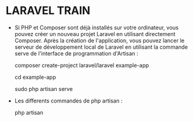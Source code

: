 # LARAVEL TRAIN 
- Si PHP et Composer sont déjà installés sur votre ordinateur, vous pouvez créer un nouveau projet Laravel en utilisant directement Composer. Après la création de l'application, vous pouvez lancer le serveur de développement local de Laravel en utilisant la commande serve de l'interface de programmation d'Artisan :

    composer create-project laravel/laravel example-app

    cd example-app

    sudo php artisan serve

- Les differents commandes de php artisan : 

    php artisan 

